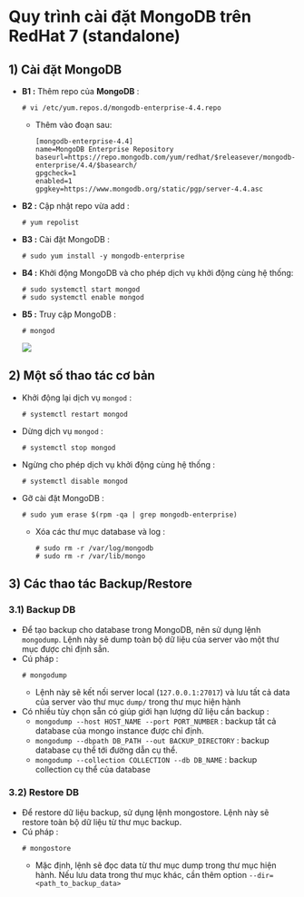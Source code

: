 # Quy trình cài đặt MongoDB trên RedHat 7 (standalone)
## **1) Cài đặt MongoDB**
- **B1 :** Thêm repo của **MongoDB** :
    ```
    # vi /etc/yum.repos.d/mongodb-enterprise-4.4.repo
    ```
    - Thêm vào đoạn sau:
        ```
        [mongodb-enterprise-4.4]
        name=MongoDB Enterprise Repository
        baseurl=https://repo.mongodb.com/yum/redhat/$releasever/mongodb-enterprise/4.4/$basearch/
        gpgcheck=1
        enabled=1
        gpgkey=https://www.mongodb.org/static/pgp/server-4.4.asc
        ```
- **B2 :** Cập nhật repo vừa add :
    ```
    # yum repolist
    ```
- **B3 :** Cài đặt MongoDB :
    ```
    # sudo yum install -y mongodb-enterprise
    ```
- **B4 :** Khởi động MongoDB và cho phép dịch vụ khởi động cùng hệ thống:
    ```
    # sudo systemctl start mongod
    # sudo systemctl enable mongod
    ```
- **B5 :** Truy cập MongoDB :
    ```
    # mongod
    ```
    <img src=https://i.imgur.com/qtfNyFb.png>

## **2) Một số thao tác cơ bản**
- Khởi động lại dịch vụ `mongod` :
    ```
    # systemctl restart mongod
    ```
- Dừng dịch vụ `mongod` :
    ```
    # systemctl stop mongod
    ```
- Ngừng cho phép dịch vụ khởi động cùng hệ thống :
    ```
    # systemctl disable mongod
    ```
- Gỡ cài đặt MongoDB :
    ```
    # sudo yum erase $(rpm -qa | grep mongodb-enterprise)
    ```
    - Xóa các thư mục database và log :
        ```
        # sudo rm -r /var/log/mongodb
        # sudo rm -r /var/lib/mongo
        ```
## **3) Các thao tác Backup/Restore**
### **3.1) Backup DB**
- Để tạo backup cho database trong MongoDB, nên sử dụng lệnh `mongodump`. Lệnh này sẽ dump toàn bộ dữ liệu của server vào một thư mục được chỉ định sẵn.
- Cú pháp :
    ```
    # mongodump
    ```
    - Lệnh này sẽ kết nối server local (`127.0.0.1:27017`) và lưu tất cả data của server vào thư mục `dump/` trong thư mục hiện hành
- Có nhiều tùy chọn sẵn có giúp giới hạn lượng dữ liệu cần backup :
    - `mongodump --host HOST_NAME --port PORT_NUMBER` : backup tất cả database của mongo instance được chỉ định.
    - `mongodump --dbpath DB_PATH --out BACKUP_DIRECTORY` : backup database cụ thể tới đường dẫn cụ thể.
    - `mongodump --collection COLLECTION --db DB_NAME` : backup collection cụ thể của database
### **3.2) Restore DB**
- Để restore dữ liệu backup, sử dụng lệnh mongostore. Lệnh này sẽ restore toàn bộ dữ liệu từ thư mục backup.
- Cú pháp :
    ```
    # mongostore
    ```
    - Mặc định, lệnh sẽ đọc data từ thư mục dump trong thư mục hiện hành. Nếu lưu data trong thư mục khác, cần thêm option `--dir=<path_to_backup_data>`
